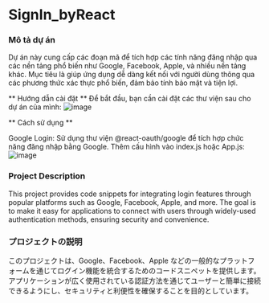 ﻿# SignIn_byReact

### Mô tả dự án

Dự án này cung cấp các đoạn mã để tích hợp các tính năng đăng nhập qua các nền tảng phổ biến như Google, Facebook, Apple, và nhiều nền tảng khác.
Mục tiêu là giúp ứng dụng dễ dàng kết nối với người dùng thông qua các phương thức xác thực phổ biến, đảm bảo tính bảo mật và tiện lợi.

** Hướng dẫn cài đặt **
Để bắt đầu, bạn cần cài đặt các thư viện sau cho dự án của mình:
![image](https://github.com/user-attachments/assets/1db960c7-b5c9-446f-a16f-fd37b31231ac)

** Cách sử dụng **

Google Login: Sử dụng thư viện @react-oauth/google để tích hợp chức năng đăng nhập bằng Google.
Thêm cấu hình vào index.js hoặc App.js:
![image](https://github.com/user-attachments/assets/3903586c-8b48-4ade-9409-4ed5c7e794b1)


### Project Description

This project provides code snippets for integrating login features through popular platforms such as Google, Facebook, Apple, and more. The goal is to make it easy for applications to connect with users through widely-used authentication methods, ensuring security and convenience.


### プロジェクトの説明

このプロジェクトは、Google、Facebook、Apple などの一般的なプラットフォームを通じてログイン機能を統合するためのコードスニペットを提供します。
アプリケーションが広く使用されている認証方法を通じてユーザーと簡単に接続できるようにし、セキュリティと利便性を確保することを目的としています。
